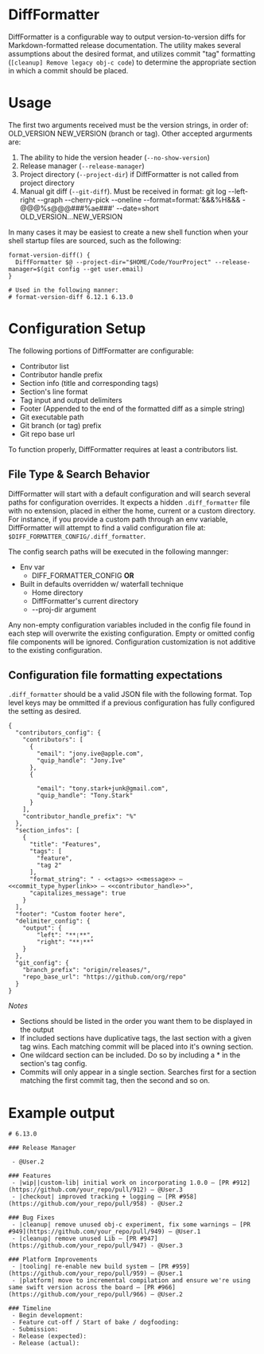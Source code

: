 # DiffFormatter

DiffFormatter is a configurable way to output version-to-version diffs for Markdown-formatted release documentation. The utility makes several assumptions about the desired format, and utilizes commit "tag" formatting (`[cleanup] Remove legacy obj-c code`) to determine the appropriate section in which a commit should be placed.

# Usage
The first two arguments received must be the version strings, in order of: OLD_VERSION NEW_VERSION (branch or tag). Other accepted argurments are:
1. The ability to hide the version header (`--no-show-version`)
2. Release manager (`--release-manager`)
3. Project directory (`--project-dir`) if DiffFormatter is not called from project directory
4. Manual git diff (`--git-diff`). Must be received in format: git log --left-right --graph --cherry-pick --oneline --format=format:'&&&%H&&& - @@@%s@@@###%ae###' --date=short OLD_VERSION...NEW_VERSION

In many cases it may be easiest to create a new shell function when your shell startup files are sourced, such as the following:

```
format-version-diff() {
  DiffFormatter $@ --project-dir="$HOME/Code/YourProject" --release-manager=$(git config --get user.email)
}

# Used in the following manner:
# format-version-diff 6.12.1 6.13.0
```

# Configuration Setup
The following portions of DiffFormatter are configurable:
- Contributor list
- Contributor handle prefix
- Section info (title and corresponding tags)
- Section's line format
- Tag input and output delimiters
- Footer (Appended to the end of the formatted diff as a simple string)
- Git executable path
- Git branch (or tag) prefix
- Git repo base url

To function properly, DiffFormatter requires at least a contributors list.

## File Type & Search Behavior
DiffFormatter will start with a default configuration and will search several paths for configuration overrides. It expects a hidden `.diff_formatter` file with no extension, placed in either the home, current or a custom directory. For instance, if you provide a custom path through an env variable, DiffFormatter will attempt to find a valid configuration file at: `$DIFF_FORMATTER_CONFIG/.diff_formatter`.

The config search paths will be executed in the following mannger:
- Env var
  - DIFF_FORMATTER_CONFIG
__OR__
- Built in defaults overridden w/ waterfall technique
  - Home directory
  - DiffFormatter's current directory
  - --proj-dir argument

Any non-empty configuration variables included in the config file found in each step will overwrite the existing configuration. Empty or omitted config file components will be ignored. Configuration customization is not additive to the existing configuration.

## Configuration file formatting expectations
`.diff_formatter` should be a valid JSON file with the following format. Top level keys may be ommitted if a previous configuration has fully configured the setting as desired.

```
{
  "contributors_config": {
    "contributors": [
      {
        "email": "jony.ive@apple.com",
        "quip_handle": "Jony.Ive"
      },
      {

        "email": "tony.stark+junk@gmail.com",
        "quip_handle": "Tony.Stark"
      }
    ],
    "contributor_handle_prefix": "%"
  },
  "section_infos": [
    {
      "title": "Features",
      "tags": [
        "feature",
        "tag 2"
      ],
      "format_string": " - <<tags>> <<message>> — <<commit_type_hyperlink>> — <<contributor_handle>>",
      "capitalizes_message": true
    }
  ],
  "footer": "Custom footer here",
  "delimiter_config": {
    "output": {
        "left": "**❲**",
        "right": "**❳**"
    }
  },
  "git_config": {
    "branch_prefix": "origin/releases/",
    "repo_base_url": "https://github.com/org/repo"
  }
}
```

*Notes*
  - Sections should be listed in the order you want them to be displayed in the output
  - If included sections have duplicative tags, the last section with a given tag wins. Each matching commit will be placed into it's owning section.
  - One wildcard section can be included. Do so by including a * in the section's tag config.
  - Commits will only appear in a single section. Searches first for a section matching the first commit tag, then the second and so on.

# Example output
```
# 6.13.0

### Release Manager

 - @User.2

### Features
 - |wip||custom-lib| initial work on incorporating 1.0.0 — [PR #912](https://github.com/your_repo/pull/912) — @User.3
 - |checkout| improved tracking + logging — [PR #958](https://github.com/your_repo/pull/958) - @User.2

### Bug Fixes
 - |cleanup| remove unused obj-c experiment, fix some warnings — [PR #949](https://github.com/your_repo/pull/949) — @User.1
 - |cleanup| remove unused Lib — [PR #947](https://github.com/your_repo/pull/947) - @User.3

### Platform Improvements
 - |tooling| re-enable new build system — [PR #959](https://github.com/your_repo/pull/959) — @User.1
 - |platform| move to incremental compilation and ensure we're using same swift version across the board — [PR #966](https://github.com/your_repo/pull/966) — @User.2

### Timeline
 - Begin development:
 - Feature cut-off / Start of bake / dogfooding:
 - Submission:
 - Release (expected):
 - Release (actual):

```
